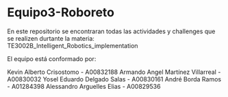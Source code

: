 # Equipo3-Roboreto

En este repositorio se encontraran todas las actividades y challenges que se realizen durtante la materia:  TE3002B_Intelligent_Robotics_implementation


El equipo está conformado por:

Kevin Alberto Crisostomo - A00832188
Armando Angel Martínez Villarreal - A00830032
Yosel Eduardo Delgado Salas - A00830161
André Borda Ramos - A01284398
Alessandro Arguelles Elias - A00829536
